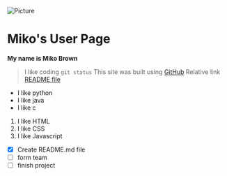![Picture](https://images.app.goo.gl/FH8qc1SSWV9hnfnt7)
# Miko's User Page
**My name is Miko Brown**
> I like coding
`git status`
This site was built using [GitHub](https://github.com/)
Relative link [README file](README.md)
- I like python
- I like java
- I like c
1. I like HTML
2. I like CSS
3. I like Javascript
- [x] Create README.md file
- [ ] form team
- [ ] finish project